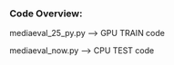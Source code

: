 ### Code Overview:  

mediaeval_25_py.py --> GPU TRAIN code  

mediaeval_now.py --> CPU TEST code  
